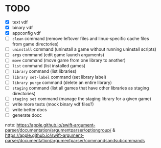 <!--
SPDX-FileCopyrightText: 2024 Legiayayana <ada@chronovore.dev>
SPDX-License-Identifier: EUPL-1.2
-->

# TODO

- [x] text vdf
- [x] binary vdf
- [x] appconfig vdf
- [ ] `clean` command (remove leftover files and linux-specific cache files from game directories)
- [ ] `uninstall` command (uninstall a game without running uninstall scripts)
- [ ] `args` command (edit game launch arguments)
- [ ] `move` command (move game from one library to another)
- [ ] `list` command (list installed games)
- [ ] `library` command (list libraries)
- [ ] `library set-label` command (set library label)
- [ ] `library purge` command (delete an entire library)
- [ ] `staging` command (list all games that have other libraries as staging directories)
- [ ] `staging set` command (manage the staging library for a given game)
- [ ] write more tests (mock binary vdf files?)
- [ ] write better docs
- [ ] generate docc

note: https://apple.github.io/swift-argument-parser/documentation/argumentparser/optiongroup/ & https://apple.github.io/swift-argument-parser/documentation/argumentparser/commandsandsubcommands
